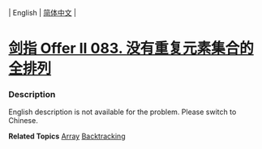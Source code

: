 | English | [简体中文](README.md) |

# [剑指 Offer II 083. 没有重复元素集合的全排列](https://leetcode-cn.com/problems/VvJkup)
 ### Description
<p>English description is not available for the problem. Please switch to Chinese.</p>

**Related Topics**  [Array](https://leetcode-cn.com/tag/array) [Backtracking](https://leetcode-cn.com/tag/backtracking) 
